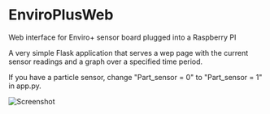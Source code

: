 # EnviroPlusWeb
Web interface for Enviro+ sensor board plugged into a Raspberry PI

A very simple Flask application that serves a wep page with the current sensor readings and a graph over a specified time period.

If you have a particle sensor, change "Part_sensor = 0" to "Part_sensor = 1" in app.py.

![Screenshot](image.png)

